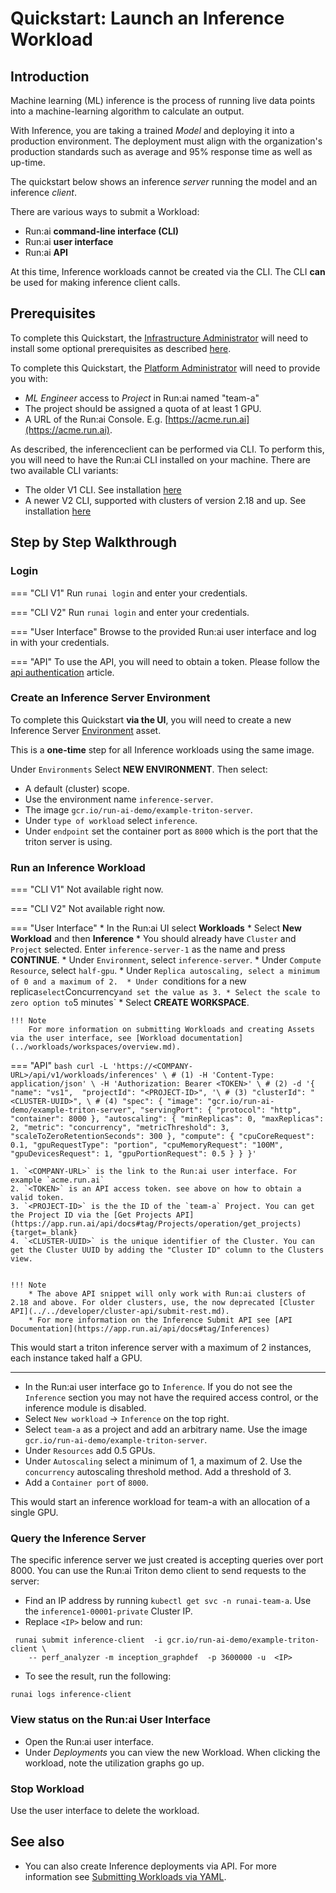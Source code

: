 # Quickstart: Launch an Inference Workload

## Introduction

Machine learning (ML) inference is the process of running live data points into a machine-learning algorithm to calculate an output.

With Inference, you are taking a trained *Model* and deploying it into a production environment. The deployment must align with the organization's production standards such as average and 95% response time as well as up-time.

The quickstart below shows an inference _server_ running the model and an inference _client_.

There are various ways to submit a Workload:

* Run:ai __command-line interface (CLI)__
* Run:ai __user interface__
* Run:ai __API__

At this time, Inference workloads cannot be created via the CLI. The CLI __can__ be used for making inference client calls. 

## Prerequisites


To complete this Quickstart, the [Infrastructure Administrator](../../admin/overview-administrator.md) will need to install some optional prerequisites as described [here](../../admin/runai-setup/cluster-setup/cluster-prerequisites.md#inference).

To complete this Quickstart, the [Platform Administrator](../../platform-admin/overview.md) will need to provide you with:

* _ML Engineer_ access to _Project_ in Run:ai named "team-a"
* The project should be assigned a quota of at least 1 GPU. 
* A URL of the Run:ai Console. E.g. [https://acme.run.ai](https://acme.run.ai).

As described, the inferenceclient can be performed via CLI. To perform this, you will need to have the Run:ai CLI installed on your machine. There are two available CLI variants:

* The older V1 CLI. See installation [here](../../admin/researcher-setup/cli-install.md)
* A newer V2 CLI, supported with clusters of version 2.18 and up. See installation [here](../../admin/researcher-setup/new-cli-install.md)

## Step by Step Walkthrough

### Login

=== "CLI V1"
    Run `runai login` and enter your credentials.

=== "CLI V2"
    Run `runai login` and enter your credentials.

=== "User Interface"
    Browse to the provided Run:ai user interface and log in with your credentials.

=== "API"
    To use the API, you will need to obtain a token. Please follow the [api authentication](../../developer/rest-auth.md) article.


### Create an Inference Server Environment

To complete this Quickstart __via the UI__, you will need to create a new Inference Server [Environment](../workloads/assets/environments.md) asset. 

This is a __one-time__ step for all Inference workloads using the same image.

Under `Environments` Select __NEW ENVIRONMENT__. Then select:

* A default (cluster) scope.
* Use the environment name `inference-server`.
* The image `gcr.io/run-ai-demo/example-triton-server`.
* Under `type of workload` select `inference`.
* Under `endpoint` set the container port as `8000` which is the port that the triton server is using. 



### Run an Inference Workload


=== "CLI V1"
    Not available right now.

=== "CLI V2"
    Not available right now.

=== "User Interface"
    * In the Run:ai UI select __Workloads__
    * Select __New Workload__ and then __Inference__
    * You should already have `Cluster` and `Project` selected. Enter `inference-server-1` as the name and press __CONTINUE__.
    * Under `Environment`,  select `inference-server`.
    * Under `Compute Resource`, select `half-gpu`. 
    * Under `Replica autoscaling, select a minimum of 0 and a maximum of 2. 
    * Under `conditions for a new replica` select `Concurrency` and set the value as 3.
    * Select the scale to zero option to `5 minutes`
    * Select __CREATE WORKSPACE__.
    
    !!! Note
        For more information on submitting Workloads and creating Assets via the user interface, see [Workload documentation](../workloads/workspaces/overview.md).

=== "API"
    ``` bash
    curl -L 'https://<COMPANY-URL>/api/v1/workloads/inferences' \ # (1)
    -H 'Content-Type: application/json' \
    -H 'Authorization: Bearer <TOKEN>' \ # (2)
    -d '{ 
        "name": "vs1", 
        "projectId": "<PROJECT-ID>", '\ # (3)
        "clusterId": "<CLUSTER-UUID>", \ # (4)
        "spec": {
            "image": "gcr.io/run-ai-demo/example-triton-server",
            "servingPort": {
                "protocol": "http",
                "container": 8000
            },
            "autoscaling": {
                "minReplicas": 0,
                "maxReplicas": 2,
                "metric": "concurrency",
                "metricThreshold": 3,
                "scaleToZeroRetentionSeconds": 300
            },
            "compute": {
                "cpuCoreRequest": 0.1,
                "gpuRequestType": "portion",
                "cpuMemoryRequest": "100M",
                "gpuDevicesRequest": 1,
                "gpuPortionRequest": 0.5
            }
        }
    }'
    ``` 

    1. `<COMPANY-URL>` is the link to the Run:ai user interface. For example `acme.run.ai`
    2. `<TOKEN>` is an API access token. see above on how to obtain a valid token.
    3. `<PROJECT-ID>` is the the ID of the `team-a` Project. You can get the Project ID via the [Get Projects API](https://app.run.ai/api/docs#tag/Projects/operation/get_projects){target=_blank}
    4. `<CLUSTER-UUID>` is the unique identifier of the Cluster. You can get the Cluster UUID by adding the "Cluster ID" column to the Clusters view. 


    !!! Note
        * The above API snippet will only work with Run:ai clusters of 2.18 and above. For older clusters, use, the now deprecated [Cluster API](../../developer/cluster-api/submit-rest.md).
        * For more information on the Inference Submit API see [API Documentation](https://app.run.ai/api/docs#tag/Inferences) 

This would start a triton inference server with a maximum of 2 instances, each instance taked half a GPU. 

------
* In the Run:ai user interface go to `Inference`. If you do not see the `Inference` section you may not have the required access control, or the inference module is disabled.
* Select `New workload` -> `Inference` on the top right.
* Select `team-a` as a project and add an arbitrary name. Use the image `gcr.io/run-ai-demo/example-triton-server`.
* Under `Resources` add 0.5 GPUs.
* Under `Autoscaling` select a minimum of 1, a maximum of 2. Use the `concurrency` autoscaling threshold method. Add a threshold of 3.
* Add a `Container port` of `8000`.

This would start an inference workload for team-a with an allocation of a single GPU.

### Query the Inference Server

The specific inference server we just created is accepting queries over port 8000. You can use the Run:ai Triton demo client to send requests to the server:

* Find an IP address by running `kubectl get svc -n runai-team-a`. Use the `inference1-00001-private` Cluster IP.
* Replace `<IP>` below and run:

```
 runai submit inference-client  -i gcr.io/run-ai-demo/example-triton-client \
    -- perf_analyzer -m inception_graphdef  -p 3600000 -u  <IP>
```

* To see the result, run the following:

```
runai logs inference-client
```

### View status on the Run:ai User Interface

* Open the Run:ai user interface.
* Under *Deployments* you can view the new Workload. When clicking the workload, note the utilization graphs go up.

### Stop Workload

Use the user interface to delete the workload.

## See also

* You can also create Inference deployments via API. For more information see [Submitting Workloads via YAML](../../developer/cluster-api/submit-yaml.md).
